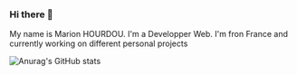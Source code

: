 ### Hi there 👋

My name is Marion HOURDOU.
I'm a Developper Web. I'm fron France and currently working on different personal projects 

![Anurag's GitHub stats](https://github-readme-stats.vercel.app/api?username=Marion-H&show_icons=true&theme=radical)

<!--
**Marion-H/Marion-H** is a ✨ _special_ ✨ repository because its `README.md` (this file) appears on your GitHub profile.

Here are some ideas to get you started:

- 🔭 I’m currently working on ...
- 🌱 I’m currently learning ...
- 👯 I’m looking to collaborate on ...
- 🤔 I’m looking for help with ...
- 💬 Ask me about ...
- 📫 How to reach me: ...
- 😄 Pronouns: ...
- ⚡ Fun fact: ...
-->
